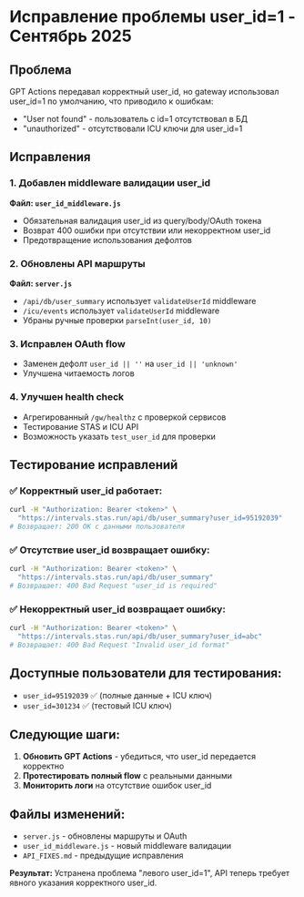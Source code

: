 # Исправление проблемы user_id=1 - Сентябрь 2025

## Проблема
GPT Actions передавал корректный user_id, но gateway использовал user_id=1 по умолчанию, что приводило к ошибкам:
- "User not found" - пользователь с id=1 отсутствовал в БД
- "unauthorized" - отсутствовали ICU ключи для user_id=1

## Исправления

### 1. Добавлен middleware валидации user_id
**Файл: `user_id_middleware.js`**
- Обязательная валидация user_id из query/body/OAuth токена
- Возврат 400 ошибки при отсутствии или некорректном user_id
- Предотвращение использования дефолтов

### 2. Обновлены API маршруты
**Файл: `server.js`**
- `/api/db/user_summary` использует `validateUserId` middleware
- `/icu/events` использует `validateUserId` middleware
- Убраны ручные проверки `parseInt(user_id, 10)`

### 3. Исправлен OAuth flow
- Заменен дефолт `user_id || ''` на `user_id || 'unknown'`
- Улучшена читаемость логов

### 4. Улучшен health check
- Агрегированный `/gw/healthz` с проверкой сервисов
- Тестирование STAS и ICU API
- Возможность указать `test_user_id` для проверки

## Тестирование исправлений

### ✅ Корректный user_id работает:
```bash
curl -H "Authorization: Bearer <token>" \
  "https://intervals.stas.run/api/db/user_summary?user_id=95192039"
# Возвращает: 200 OK с данными пользователя
```

### ✅ Отсутствие user_id возвращает ошибку:
```bash
curl -H "Authorization: Bearer <token>" \
  "https://intervals.stas.run/api/db/user_summary"
# Возвращает: 400 Bad Request "user_id is required"
```

### ✅ Некорректный user_id возвращает ошибку:
```bash
curl -H "Authorization: Bearer <token>" \
  "https://intervals.stas.run/api/db/user_summary?user_id=abc"
# Возвращает: 400 Bad Request "Invalid user_id format"
```

## Доступные пользователи для тестирования:
- `user_id=95192039` ✅ (полные данные + ICU ключ)
- `user_id=301234` ✅ (тестовый ICU ключ)

## Следующие шаги:
1. **Обновить GPT Actions** - убедиться, что user_id передается корректно
2. **Протестировать полный flow** с реальными данными
3. **Мониторить логи** на отсутствие ошибок user_id

## Файлы изменений:
- `server.js` - обновлены маршруты и OAuth
- `user_id_middleware.js` - новый middleware валидации
- `API_FIXES.md` - предыдущие исправления

**Результат:** Устранена проблема "левого user_id=1", API теперь требует явного указания корректного user_id.
